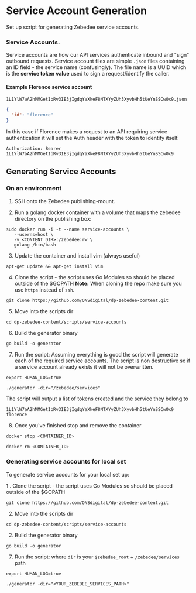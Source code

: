 # Service Account Generation

Set up script for generating Zebedee service accounts.

### Service Accounts.
Service accounts are how our API services authenticate inbound and "sign" outbound requests. Service account files are 
simple `.json` files containing an ID field - the service name (confusingly). The file name is
 a UUID which is the **service token value** used to sign a request/identify the caller.

#### Example Florence service account

`1L1YlW7aA2hMMGetIbRv3IE3jIgdqYaXkeF8NTXYyZUh3XyvbHh5tUeYnSSCw0x9.json`
```json
{
  "id": "florence"
}
```
In this case if Florence makes a request to an API requiring service authentication it will set the Auth header with the 
token to identify itself.

```
Authorization: Bearer 1L1YlW7aA2hMMGetIbRv3IE3jIgdqYaXkeF8NTXYyZUh3XyvbHh5tUeYnSSCw0x9
```

## Generating Service Accounts

### On an environment 

1. SSH onto the Zebedee publishing-mount.

2. Run a golang docker container with a volume that maps the zebedee directory on the publishing box:
```
sudo docker run -i -t --name service-accounts \
   --userns=host \
   -v <CONTENT_DIR>:/zebedee:rw \
   golang /bin/bash
```

3. Update the container and install vim (always useful)
```
apt-get update && apt-get install vim
```

4. Clone the script - the script uses Go Modules so should be placed outside of the $GOPATH
**Note:** When cloning the repo make sure you use `https` instead of `ssh`.
```
git clone https://github.com/ONSdigital/dp-zebedee-content.git
```

5. Move into the scripts dir
```
cd dp-zebedee-content/scripts/service-accounts
```

6. Build the generator binary
```
go build -o generator
```

7. Run the script: Assuming everything is good the script will generate each of the required service accounts. The 
script is non destructive so if a service account already exists it will not be overwritten. 
 
```
export HUMAN_LOG=true

./generator -dir="/zebedee/services"
```
The script will output a list of tokens created and the service they belong to
```
1L1YlW7aA2hMMGetIbRv3IE3jIgdqYaXkeF8NTXYyZUh3XyvbHh5tUeYnSSCw0x9    florence
```

8. Once you've finished stop and remove the container
```bash
docker stop <CONTAINER_ID>

docker rm <CONTAINER_ID>
```


### Generating service accounts for local set 
To generate service accounts for your local set up:

1 . Clone the script - the script uses Go Modules so should be placed outside of the $GOPATH
```
git clone https://github.com/ONSdigital/dp-zebedee-content.git
```

2. Move into the scripts dir
```
cd dp-zebedee-content/scripts/service-accounts
```

2. Build the generator binary
```
go build -o generator
```

7. Run the script: where `dir` is your `$zebedee_root` + `/zebedee/services` path 
 
```
export HUMAN_LOG=true

./generator -dir="<YOUR_ZEBEDEE_SERVICES_PATH>"
```




